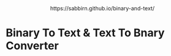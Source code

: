 <center>https://sabbirn.github.io/binary-and-text/</center>
<h1>Binary To Text & Text To Bnary Converter</h1>
